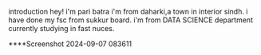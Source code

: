 introduction
hey! i'm pari batra i'm from daharki,a town in interior sindh. i have done my fsc from sukkur board. i'm from DATA SCIENCE department currently studying in fast nuces.

****Screenshot 2024-09-07 083611
